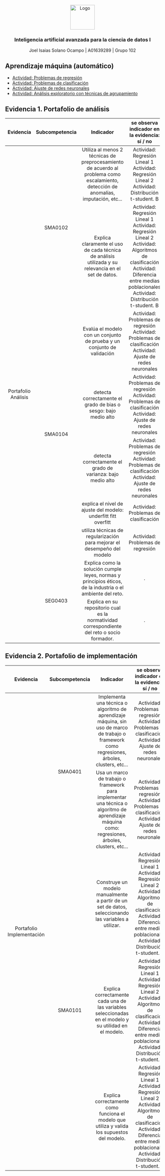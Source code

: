 <div id="top"></div>

<br />

<div align="center">
  <a href="https://github.com/sayuriGui/inteligencia-artificial.git">
    <img src="https://upload.wikimedia.org/wikipedia/commons/4/47/Logo_del_ITESM.svg" alt="Logo" width="80" height="80">
  </a>
<h3 align="center">Inteligencia artificial avanzada para la ciencia de datos I</h3>
  <p align="center">
        Joel Isaias Solano Ocampo | A01639289 | Grupo 102
</div>

## Aprendizaje máquina (automático)

- [Actividad: Problemas de regresión](<https://github.com/JoelSolano59/Inteligencia-artificial-avanzada-para-la-ciencia-de-datos-I/tree/794ef63736adfc38a0ea04ab4960136e720115ab/Aprendizaje%20m%C3%A1quina%20(autom%C3%A1tico)/Actividad%20Problemas%20de%20regresi%C3%B3n>)
- [Actividad: Problemas de clasificación](<https://github.com/JoelSolano59/Inteligencia-artificial-avanzada-para-la-ciencia-de-datos-I/tree/794ef63736adfc38a0ea04ab4960136e720115ab/Aprendizaje%20m%C3%A1quina%20(autom%C3%A1tico)/Actividad%20Problemas%20de%20clasificaci%C3%B3n>)
- [Actividad: Ajuste de redes neuronales](<https://github.com/JoelSolano59/Inteligencia-artificial-avanzada-para-la-ciencia-de-datos-I/tree/794ef63736adfc38a0ea04ab4960136e720115ab/Aprendizaje%20m%C3%A1quina%20(autom%C3%A1tico)/Actividad%20An%C3%A1lisis%20exploratorio%20con%20t%C3%A9cnicas%20de%20agrupamiento>)
- [Actividad: Análisis exploratorio con técnicas de agrupamiento](<https://github.com/sayuriGui/inteligencia-artificial/tree/main/Aprendizaje%20m%C3%A1quina%20(autom%C3%A1tico)/An%C3%A1lisis%20exploratorio%20con%20t%C3%A9cnicas%20de%20agrupamiento>)

## Evidencia 1. Portafolio de análisis

<table>
    <thead>
        <tr>
            <th>Evidencia</th>
            <th>Subcompetencia</th>
            <th>Indicador</th>
            <th>se observa indicador en la evidencia: sí / no</th>
            <th>Módulo Responsable de evaluar el rubro</th>
        </tr>
    </thead>
    <tbody>
        <tr>
            <td rowspan=9 align="center">Portafolio Análisis</td>
            <td rowspan=2 align="center">SMA0102</td>
            <td align="center">  
Utiliza al menos 2 técnicas de preprocesamiento de acuerdo al problema como escalamiento, detección de anomalías, imputación, etc...</td>
            <td align="center">
              <a>Actividad: Regresión Lineal 1</a> <br>
              <a>Actividad: Regresión Lineal 2</a> <br>
              <a>Actividad: Distribución t-student. B</a>
            </td>
            <td rowspan=2 align="center">1. Estadística para la ciencia de datos.</td>
        </tr>
        <tr>
            <td align="center">Explica claramente el uso de cada técnica de análisis utilizada y su relevancia en el set de datos.</td>
            <td align="center">
              <a>Actividad: Regresión Lineal 1</a> <br>
              <a>Actividad: Regresión Lineal 2</a> <br>
              <a>Actividad: Algoritmos de clasificación</a> <br>
              <a>Actividad: Diferencia entre medias poblacionales</a> <br>
              <a>Actividad: Distribución t-student. B</a>
            </td>
        </tr>
        <tr>
            <td rowspan=5 align="center">SMA0104</td>
            <td align="center">Evalúa el modelo con un conjunto de prueba y un conjunto de validación</td>
            <td align="center">
              <a>Actividad: Problemas de regresión</a> <br>
              <a>Actividad: Problemas de clasificación</a> <br>
              <a>Actividad: Ajuste de redes neuronales</a>
            </td>
            <td rowspan=5 align="center">2. Aprendizaje máquina (automático).</td>
        </tr>
        <tr>
            <td align="center">detecta correctamente el grado de bias o sesgo: bajo medio alto</td>
            <td align="center">
              <a>Actividad: Problemas de regresión</a> <br>
              <a>Actividad: Problemas de clasificación</a> <br>
              <a>Actividad: Ajuste de redes neuronales</a>
            </td>
        </tr>
        <tr>
            <td align="center">detecta correctamente el grado de varianza: bajo medio alto</td>
            <td align="center">
              <a>Actividad: Problemas de regresión</a> <br>
              <a>Actividad: Problemas de clasificación</a> <br>
              <a>Actividad: Ajuste de redes neuronales</a>
            </td>
        </tr>
        <tr>
            <td align="center">explica el nivel de ajuste del modelo: underfitt fitt overfitt</td>
            <td align="center">
              <a>Actividad: Problemas de clasificación</a>
            </td>
        </tr>
        <tr>
            <td align="center">utiliza técnicas de regularización para mejorar el desempeño del modelo</td>
            <td align="center">
              <a>Actividad: Problemas de regresión</a>
            </td>
        </tr>
        <tr>
            <td rowspan=2 align="center">SEG0403</td>
            <td align="center">Explica como la solución cumple leyes, normas y principios éticos, de la industria o el ambiente del reto.</td>
            <td align="center">.</td>
            <td rowspan=2 align="center">Reto</td>
        </tr>
        <tr>
            <td align="center">Explica en su repositorio cual es la normatividad correspondiente del reto o socio formador.</td>
            <td align="center">.</td>
        </tr>
    </tbody>
</table>

## Evidencia 2. Portafolio de implementación

<table>
    <thead>
        <tr>
            <th>Evidencia</th>
            <th>Subcompetencia</th>
            <th>Indicador</th>
            <th>se observa indicador en la evidencia: sí / no</th>
            <th>Módulo Responsable de evaluar el rubro</th>
        </tr>
    </thead>
    <tbody>
        <tr>
            <td rowspan=5 align="center">Portafolio Implementación</td>
            <td rowspan=2 align="center">SMA0401</td>
            <td align="center">Implementa una técnica o algoritmo de aprendizaje máquina, sin uso de marco de trabajo o framework como regresiones, árboles, clusters, etc...</td>
            <td align="center">
              <a>Actividad: Problemas de regresión</a> <br>
              <a>Actividad: Problemas de clasificación</a> <br>
              <a>Actividad: Ajuste de redes neuronales</a>
            </td>
            <td rowspan=2 align="center">2. Aprendizaje máquina (automático).</td>
        </tr>
        <tr>
            <td align="center">Usa un marco de trabajo o framework para implementar una técnica o algoritmo de aprendizaje máquina como: regresiones, árboles, clusters, etc...</td>
            <td align="center">
              <a>Actividad: Problemas de regresión</a> <br>
              <a>Actividad: Problemas de clasificación</a> <br>
              <a>Actividad: Ajuste de redes neuronales</a>
            </td>
        </tr>
        <tr>
            <td rowspan=3 align="center">SMA0101</td>
            <td align="center">Construye un modelo manualmente a partir de un set de datos, seleccionando las variables a utilizar.</td>
            <td align="center">
              <a>Actividad: Regresión Lineal 1</a> <br>
              <a>Actividad: Regresión Lineal 2</a> <br>
              <a>Actividad: Algoritmos de clasificación</a> <br>
              <a>Actividad: Diferencia entre medias poblacionales</a> <br>
              <a>Actividad: Distribución t-student. B</a>
            </td>
            <td rowspan=3 align="center">1. Estadística para la ciencia de datos.</td>
        </tr>
        <tr>
            <td align="center">Explica correctamente cada una de las variables seleccionadas en el modelo y su utilidad en el modelo.</td>
            <td align="center">
              <a>Actividad: Regresión Lineal 1</a> <br>
              <a>Actividad: Regresión Lineal 2</a> <br>
              <a>Actividad: Algoritmos de clasificación</a> <br>
              <a>Actividad: Diferencia entre medias poblacionales</a> <br>
              <a>Actividad: Distribución t-student. B</a>
            </td>
        </tr>
        <tr>
            <td align="center">Explica correctamente como funciona el modelo que utiliza y valida los supuestos del modelo.</td> <!-- Fila completamente vacía para la nueva fila -->
            <td align="center">
              <a>Actividad: Regresión Lineal 1</a> <br>
              <a>Actividad: Regresión Lineal 2</a> <br>
              <a>Actividad: Algoritmos de clasificación</a> <br>
              <a>Actividad: Diferencia entre medias poblacionales</a> <br>
              <a>Actividad: Distribución t-student. B</a>
            </td>
        </tr>
    </tbody>
</table>
